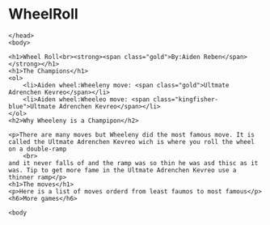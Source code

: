 # WheelRoll
<!DOCTYPE html>
<html lang="en-us">
    <head>
        <meta charset="utf-8">
        <title>Wheel Roll</title>
        <style>
            .gold {
                color: rgb(255, 223 , 0);
            }
            .kingfisher-blue {
                color: rgb(0, 255, 247)
        </style>

    </head>
    <body>

    <h1>Wheel Roll<br><strong><span class="gold">By:Aiden Reben</span></strong></h1>
    <h1>The Champions</h1>
    <ol>
        <li>Aiden wheel:Wheeleny move: <span class="gold">Ultmate Adrenchen Kevreo</span></li>
        <li>Aiden wheel:Wheeleo move: <span class="kingfisher-blue">Ultmate Adrenchen Kevreo</span></li>
    </ol>
    <h2>Why Wheeleny is a Champipon</h2>

    <p>There are many moves but Wheeleny did the most famous move. It is called the Ultmate Adrenchen Kevreo wich is where you roll the wheel on a double-ramp
        <br>
    and it never falls of and the ramp was so thin he was asd thisc as it was. Tip to get more fame in the Ultmate Adrenchen Kevreo use a thinner ramp</p>
    <h1>The moves</h1>
    <p>Here is a list of moves orderd from least faumos to most famous</p>
    <h6>More games</h6>

    <body
</html>
